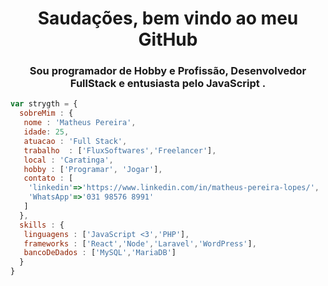 <h1 align="center">Saudações, bem vindo ao meu GitHub</h1>
<h3 align="center">Sou programador de Hobby e Profissão, Desenvolvedor FullStack e entusiasta pelo JavaScript .</h3>

```js
var strygth = {
  sobreMim : {
   nome : 'Matheus Pereira',
   idade: 25,
   atuacao : 'Full Stack',
   trabalho  : ['FluxSoftwares','Freelancer'],
   local : 'Caratinga',
   hobby : ['Programar', 'Jogar'],
   contato : [
    'linkedin'=>'https://www.linkedin.com/in/matheus-pereira-lopes/',
    'WhatsApp'=>'031 98576 8991'
   ]
  },
  skills : {
   linguagens : ['JavaScript <3','PHP'],
   frameworks : ['React','Node','Laravel','WordPress'],
   bancoDeDados : ['MySQL','MariaDB']
  }
}
```
